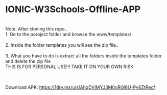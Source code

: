 # IONIC-W3Schools-Offline-APP

</br>Note: After cloning this repo..
</br>1. Go to the poroject folder and browse the www/templates/</br>
</br>2. Inside the folder templates you  will see the zip file..</br>
</br>3. What you have to do is extract all the folders inside the templates folder and delete the zip file
</br>THIS IS FOR PERSONAL USE!!! TAKE IT ON YOUR OWN RISK
</br>

</br></br>
Download APK: https://1drv.ms/u/s!AhqDVIMYJ3M0qRGl6U-Pv6ZtRecf
